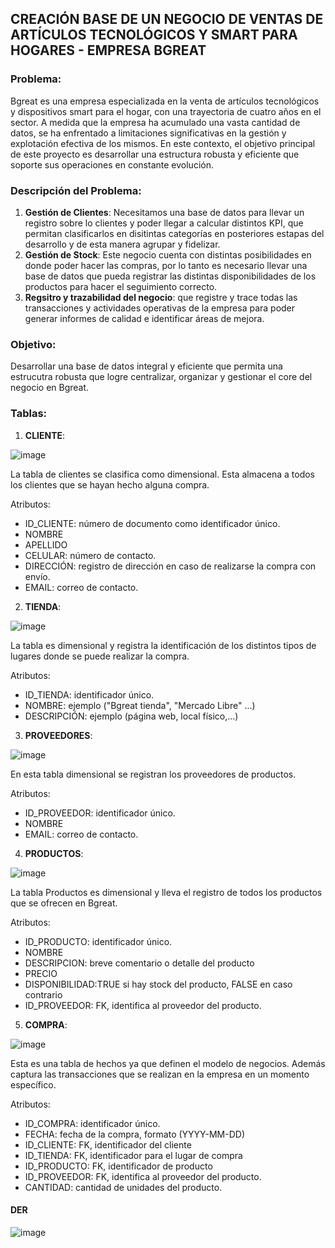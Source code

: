 ## CREACIÓN BASE DE UN NEGOCIO DE VENTAS DE ARTÍCULOS TECNOLÓGICOS Y SMART PARA HOGARES - EMPRESA BGREAT

### Problema:

Bgreat es una empresa especializada en la venta de artículos tecnológicos y dispositivos smart para el hogar, con una trayectoria de cuatro años en el sector. A medida que la empresa ha acumulado una vasta cantidad de datos, se ha enfrentado a limitaciones significativas en la gestión y explotación efectiva de los mismos. En este contexto, el objetivo principal de este proyecto es  desarrollar una estructura robusta y eficiente que soporte sus operaciones en constante evolución.

### Descripción del Problema:

1. **Gestión de Clientes**: Necesitamos una base de datos para llevar un registro sobre lo clientes y poder llegar a calcular distintos KPI, que permitan clasificarlos en disitintas categorías en posteriores estapas del desarrollo y de esta manera agrupar y fidelizar.
2. **Gestión de Stock**: Este negocio cuenta con distintas posibilidades en donde poder hacer las compras, por lo tanto es necesario llevar una base de datos que pueda registrar las distintas disponibilidades de los productos para hacer el seguimiento correcto.
3. **Regsitro y trazabilidad del negocio**:  que registre y trace todas las transacciones y actividades operativas de la empresa para poder generar informes de calidad e identificar áreas de mejora.

### Objetivo:

Desarrollar una base de datos integral y eficiente que permita una estrucutra robusta que logre centralizar, organizar y gestionar el core del negocio en Bgreat.

### Tablas:
1. **CLIENTE**:

![image](https://github.com/manuelamstrauch/Entrega_coderhouse/assets/174389228/c0dae6a4-2be2-4446-8dc6-fed80d7b2da0)

La tabla de clientes se clasifica como dimensional. Esta  almacena a todos los clientes que se hayan hecho alguna compra.

Atributos:
- ID_CLIENTE: número de documento como identificador único. 
- NOMBRE
- APELLIDO
- CELULAR: número de contacto.
- DIRECCIÓN: registro de dirección en caso de realizarse la compra con envío. 
- EMAIL: correo de contacto.

2. **TIENDA**:
   
![image](https://github.com/manuelamstrauch/Entrega_coderhouse/assets/174389228/aae78c13-9941-4467-92c7-9172215a745b)

La tabla es dimensional y registra la identificación de los distintos tipos de lugares donde se puede realizar la compra. 

Atributos:
- ID_TIENDA: identificador único. 
- NOMBRE: ejemplo ("Bgreat tienda", "Mercado Libre" ...)
- DESCRIPCIÓN: ejemplo (página web, local físico,...)

3. **PROVEEDORES**:
   
![image](https://github.com/manuelamstrauch/Entrega_coderhouse/assets/174389228/ddca20d0-0e4f-45ca-ab5e-6fb262a5c78a)

En esta tabla dimensional se registran los proveedores de productos.

Atributos:
- ID_PROVEEDOR: identificador único. 
- NOMBRE
- EMAIL: correo de contacto. 

4. **PRODUCTOS**:
   
![image](https://github.com/manuelamstrauch/Entrega_coderhouse/assets/174389228/eb593b3b-f71a-4f96-9ab6-b1619d3b5878)

La tabla Productos es dimensional y lleva el registro de todos los productos que se ofrecen en Bgreat. 

Atributos:
- ID_PRODUCTO: identificador único. 
- NOMBRE
- DESCRIPCION: breve comentario o detalle del producto
- PRECIO
- DISPONIBILIDAD:TRUE si hay stock del producto, FALSE en caso contrario
- ID_PROVEEDOR: FK, identifica al proveedor del producto. 

5. **COMPRA**:
   
![image](https://github.com/manuelamstrauch/Entrega_coderhouse/assets/174389228/73a2e863-1455-4a39-8fc0-28766ee32671)

Esta es una tabla de hechos ya que definen el modelo de negocios. Además captura las transacciones que se realizan en la empresa en un momento específico. 
 
Atributos:
- ID_COMPRA: identificador único. 
- FECHA: fecha de la compra, formato (YYYY-MM-DD)
- ID_CLIENTE: FK,  identificador del cliente
- ID_TIENDA: FK, identificador para el lugar de compra
- ID_PRODUCTO: FK, identificador de producto
- ID_PROVEEDOR: FK, identifica al proveedor del producto. 
- CANTIDAD: cantidad de unidades del producto.


#### DER

![image](https://github.com/manuelamstrauch/Entrega_coderhouse/assets/174389228/090215d4-6190-49a5-81ea-244889c294e9)













